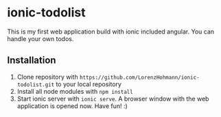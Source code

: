 # ionic-todolist

This is my first web application build with ionic included angular. You can handle your own todos.

## Installation
1. Clone repository with `https://github.com/LorenzHohmann/ionic-todolist.git` to your local repository
2. Install all node modules with `npm install`
3. Start ionic server with `ionic serve`. A browser window with the web application is opened now. Have fun! :)
